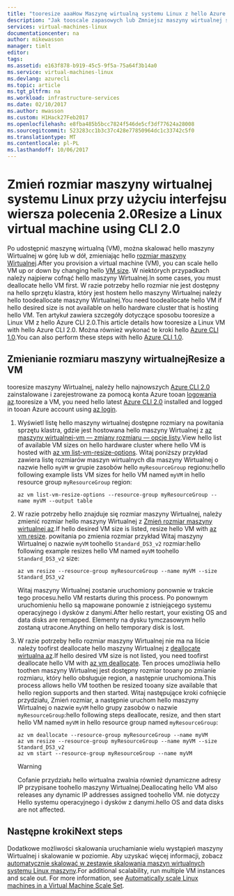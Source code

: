 ```yaml
---
title: "tooresize aaaHow Maszynę wirtualną systemu Linux z hello Azure CLI 2.0 | Dokumentacja firmy Microsoft"
description: "Jak tooscale zapasowych lub Zmniejsz maszyny wirtualnej systemu Linux, zmieniając hello rozmiar maszyny Wirtualnej."
services: virtual-machines-linux
documentationcenter: na
author: mikewasson
manager: timlt
editor: 
tags: 
ms.assetid: e163f878-b919-45c5-9f5a-75a64f3b14a0
ms.service: virtual-machines-linux
ms.devlang: azurecli
ms.topic: article
ms.tgt_pltfrm: na
ms.workload: infrastructure-services
ms.date: 02/10/2017
ms.author: mwasson
ms.custom: H1Hack27Feb2017
ms.openlocfilehash: e8fba485b5bcc7824f546de5cf3df77624a28008
ms.sourcegitcommit: 523283cc1b3c37c428e77850964dc1c33742c5f0
ms.translationtype: MT
ms.contentlocale: pl-PL
ms.lasthandoff: 10/06/2017
---
```

# <a name="resize-a-linux-virtual-machine-using-cli-20"></a><span data-ttu-id="af52f-103">Zmień rozmiar maszyny wirtualnej systemu Linux przy użyciu interfejsu wiersza polecenia 2.0</span><span class="sxs-lookup"><span data-stu-id="af52f-103">Resize a Linux virtual machine using CLI 2.0</span></span>

<span data-ttu-id="af52f-104">Po udostępnić maszynę wirtualną (VM), można skalować hello maszyny Wirtualnej w górę lub w dół, zmieniając hello [rozmiar maszyny Wirtualnej][vm-sizes].</span><span class="sxs-lookup"><span data-stu-id="af52f-104">After you provision a virtual machine (VM), you can scale hello VM up or down by changing hello [VM size][vm-sizes].</span></span> <span data-ttu-id="af52f-105">W niektórych przypadkach należy najpierw cofnąć hello maszyny Wirtualnej.</span><span class="sxs-lookup"><span data-stu-id="af52f-105">In some cases, you must deallocate hello VM first.</span></span> <span data-ttu-id="af52f-106">W razie potrzeby hello rozmiar nie jest dostępny na hello sprzętu klastra, który jest hostem hello maszyny Wirtualnej należy hello toodeallocate maszyny Wirtualnej.</span><span class="sxs-lookup"><span data-stu-id="af52f-106">You need toodeallocate hello VM if hello desired size is not available on hello hardware cluster that is hosting hello VM.</span></span> <span data-ttu-id="af52f-107">Ten artykuł zawiera szczegóły dotyczące sposobu tooresize a Linux VM z hello Azure CLI 2.0.</span><span class="sxs-lookup"><span data-stu-id="af52f-107">This article details how tooresize a Linux VM with hello Azure CLI 2.0.</span></span> <span data-ttu-id="af52f-108">Można również wykonać te kroki hello [Azure CLI 1.0](change-vm-size-nodejs.md?toc=%2fazure%2fvirtual-machines%2flinux%2ftoc.json).</span><span class="sxs-lookup"><span data-stu-id="af52f-108">You can also perform these steps with hello [Azure CLI 1.0](change-vm-size-nodejs.md?toc=%2fazure%2fvirtual-machines%2flinux%2ftoc.json).</span></span>

## <a name="resize-a-vm"></a><span data-ttu-id="af52f-109">Zmienianie rozmiaru maszyny wirtualnej</span><span class="sxs-lookup"><span data-stu-id="af52f-109">Resize a VM</span></span>
<span data-ttu-id="af52f-110">tooresize maszyny Wirtualnej, należy hello najnowszych [Azure CLI 2.0](/cli/azure/install-az-cli2) zainstalowane i zarejestrowane za pomocą konta Azure tooan [logowania az](/cli/azure/#login).</span><span class="sxs-lookup"><span data-stu-id="af52f-110">tooresize a VM, you need hello latest [Azure CLI 2.0](/cli/azure/install-az-cli2) installed and logged in tooan Azure account using [az login](/cli/azure/#login).</span></span>

1. <span data-ttu-id="af52f-111">Wyświetl listę hello maszyny wirtualnej dostępne rozmiary na powitania sprzętu klastra, gdzie jest hostowana hello maszyny Wirtualnej z [az maszyny wirtualnej-vm — zmiany rozmiaru — opcje listy](/cli/azure/vm#list-vm-resize-options).</span><span class="sxs-lookup"><span data-stu-id="af52f-111">View hello list of available VM sizes on hello hardware cluster where hello VM is hosted with [az vm list-vm-resize-options](/cli/azure/vm#list-vm-resize-options).</span></span> <span data-ttu-id="af52f-112">Witaj poniższy przykład zawiera listę rozmiarów maszyn wirtualnych dla maszyny Wirtualnej o nazwie hello `myVM` w grupie zasobów hello `myResourceGroup` regionu:</span><span class="sxs-lookup"><span data-stu-id="af52f-112">hello following example lists VM sizes for hello VM named `myVM` in hello resource group `myResourceGroup` region:</span></span>
   
    ```azurecli
    az vm list-vm-resize-options --resource-group myResourceGroup --name myVM --output table
    ```

2. <span data-ttu-id="af52f-113">W razie potrzeby hello znajduje się rozmiar maszyny Wirtualnej, należy zmienić rozmiar hello maszyny Wirtualnej z [Zmień rozmiar maszyny wirtualnej az](/cli/azure/vm#resize).</span><span class="sxs-lookup"><span data-stu-id="af52f-113">If hello desired VM size is listed, resize hello VM with [az vm resize](/cli/azure/vm#resize).</span></span> <span data-ttu-id="af52f-114">powitania po zmienia rozmiar przykład Witaj maszyny Wirtualnej o nazwie `myVM` toohello `Standard_DS3_v2` rozmiar:</span><span class="sxs-lookup"><span data-stu-id="af52f-114">hello following example resizes hello VM named `myVM` toohello `Standard_DS3_v2` size:</span></span>
   
    ```azurecli
    az vm resize --resource-group myResourceGroup --name myVM --size Standard_DS3_v2
    ```
   
    <span data-ttu-id="af52f-115">Witaj maszyny Wirtualnej zostanie uruchomiony ponownie w trakcie tego procesu.</span><span class="sxs-lookup"><span data-stu-id="af52f-115">hello VM restarts during this process.</span></span> <span data-ttu-id="af52f-116">Po ponownym uruchomieniu hello są mapowane ponownie z istniejącego systemu operacyjnego i dysków z danymi.</span><span class="sxs-lookup"><span data-stu-id="af52f-116">After hello restart, your existing OS and data disks are remapped.</span></span> <span data-ttu-id="af52f-117">Elementy na dysku tymczasowym hello zostaną utracone.</span><span class="sxs-lookup"><span data-stu-id="af52f-117">Anything on hello temporary disk is lost.</span></span>

3. <span data-ttu-id="af52f-118">W razie potrzeby hello rozmiar maszyny Wirtualnej nie ma na liście należy toofirst deallocate hello maszyny Wirtualnej z [deallocate wirtualna az](/cli/azure/vm#deallocate).</span><span class="sxs-lookup"><span data-stu-id="af52f-118">If hello desired VM size is not listed, you need toofirst deallocate hello VM with [az vm deallocate](/cli/azure/vm#deallocate).</span></span> <span data-ttu-id="af52f-119">Ten proces umożliwia hello toothen maszyny Wirtualnej jest dostępny rozmiar tooany po zmianie rozmiaru, który hello obsługuje region, a następnie uruchomiona.</span><span class="sxs-lookup"><span data-stu-id="af52f-119">This process allows hello VM toothen be resized tooany size available that hello region supports and then started.</span></span> <span data-ttu-id="af52f-120">Witaj następujące kroki cofnięcie przydziału, Zmień rozmiar, a następnie uruchom hello maszyny Wirtualnej o nazwie `myVM` hello grupy zasobów o nazwie `myResourceGroup`:</span><span class="sxs-lookup"><span data-stu-id="af52f-120">hello following steps deallocate, resize, and then start hello VM named `myVM` in hello resource group named `myResourceGroup`:</span></span>
   
    ```azurecli
    az vm deallocate --resource-group myResourceGroup --name myVM
    az vm resize --resource-group myResourceGroup --name myVM --size Standard_DS3_v2
    az vm start --resource-group myResourceGroup --name myVM
    ```
   
   > [!WARNING]
   > <span data-ttu-id="af52f-121">Cofanie przydziału hello wirtualna zwalnia również dynamiczne adresy IP przypisane toohello maszyny Wirtualnej.</span><span class="sxs-lookup"><span data-stu-id="af52f-121">Deallocating hello VM also releases any dynamic IP addresses assigned toohello VM.</span></span> <span data-ttu-id="af52f-122">nie dotyczy Hello systemu operacyjnego i dysków z danymi.</span><span class="sxs-lookup"><span data-stu-id="af52f-122">hello OS and data disks are not affected.</span></span>

## <a name="next-steps"></a><span data-ttu-id="af52f-123">Następne kroki</span><span class="sxs-lookup"><span data-stu-id="af52f-123">Next steps</span></span>
<span data-ttu-id="af52f-124">Dodatkowe możliwości skalowania uruchamianie wielu wystąpień maszyny Wirtualnej i skalowanie w poziomie. Aby uzyskać więcej informacji, zobacz [automatycznie skalować w zestawie skalowania maszyn wirtualnych systemu Linux maszyny][scale-set].</span><span class="sxs-lookup"><span data-stu-id="af52f-124">For additional scalability, run multiple VM instances and scale out. For more information, see [Automatically scale Linux machines in a Virtual Machine Scale Set][scale-set].</span></span> 

<!-- links -->
[boot-diagnostics]: https://azure.microsoft.com/en-us/blog/boot-diagnostics-for-virtual-machines-v2/
[scale-set]: ../../virtual-machine-scale-sets/virtual-machine-scale-sets-linux-autoscale.md 
[vm-sizes]:sizes.md
